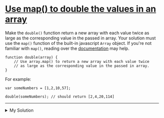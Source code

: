 # [Use map() to double the values in an array](https://www.codewars.com/kata/53951fff369894e4f10007a9)

Make the `double()` function return a new array with each value twice as large as the corresponding value in the passed
in array. Your solution must use the `map()` function of the built-in javascript `Array` object. If you're not familiar
with `map()`, reading over
the [documentation](https://developer.mozilla.org/en-US/docs/Web/JavaScript/Reference/Global_Objects/Array/map) may
help.

    function double(array) {
        // Use array.map() to return a new array with each value twice
        // as large as the corresponding value in the passed in array.
    }

For example:

    var someNumbers = [1,2,10,57];

    double(someNumbers); // should return [2,4,20,114]

---

<details><summary>My Solution</summary>

```js
function double(array) {
  return array.map((v) => v * 2);
}
```

</details>
